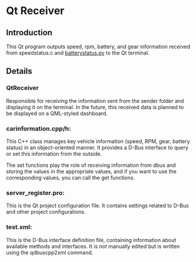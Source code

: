 # Qt Receiver

## Introduction

This Qt program outputs speed, rpm, battery, and gear information received from speedstatus.c and [batterystatus.py](http://batterystatus.py/) to the Qt terminal.

## Details

### QtReceiver

Responsible for receiving the information sent from the sender folder and displaying it on the terminal. In the future, this received data is planned to be displayed on a QML-styled dashboard.

### carinformation.cpp/h:

This C++ class manages key vehicle information (speed, RPM, gear, battery status) in an object-oriented manner. It provides a D-Bus interface to query or set this information from the outside.

The set functions play the role of receiving information from dbus and storing the values in the appropriate values, and if you want to use the corresponding values, you can call the get functions.

### server_register.pro:

This is the Qt project configuration file. It contains settings related to D-Bus and other project configurations.

### test.xml:

This is the D-Bus interface definition file, containing information about available methods and interfaces. It is not manually edited but is written using the qdbuscpp2xml command.

